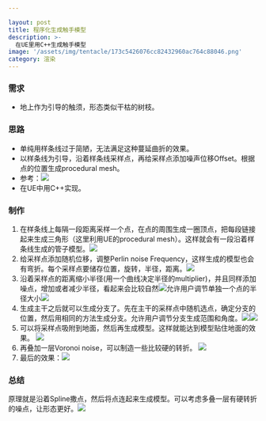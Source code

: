 ```yaml
---

layout: post
title: 程序化生成触手模型
description: >-
  在UE里用C++生成触手模型
image: '/assets/img/tentacle/173c5426076cc82432960ac764c88046.png'
category: 渲染
---
```


### 需求
- 地上作为引导的触须，形态类似干枯的树枝。

### 思路
- 单纯用样条线过于简陋，无法满足这种蔓延曲折的效果。
- 以样条线为引导，沿着样条线采样点，再给采样点添加噪声位移Offset。根据点的位置生成procedural mesh。
- 参考：![](/assets/img/tentacle/bfbf33c41d9327ef3617d4307233af4c.png)
- 在UE中用C++实现。

### 制作
1. 在样条线上每隔一段距离采样一个点，在点的周围生成一圈顶点，把每段链接起来生成三角形（这里利用UE的procedural mesh）。这样就会有一段沿着样条线生成的管子模型。![](/assets/img/tentacle/24758f4de1be17f0275768532158a226.png)
2. 给采样点添加随机位移，调整Perlin noise Frequency，这样生成的模型也会有弯折。每个采样点要储存位置，旋转，半径，距离。![](/assets/img/tentacle/b085eabf5c2551fbc39f691aa150b94c.png)
3. 沿着采样点的距离缩小半径(用一个曲线决定半径的multiplier)，并且同样添加噪点，增加或者减少半径，看起来会比较自然![](/assets/img/tentacle/fe4afaf5e5fd2eb6eb501fc1e96d1d29.png)允许用户调节单独一个点的半径大小![](/assets/img/tentacle/d0e7a4cbd81cebbeb7c07e3d781f8d75.png)
4. 生成主干之后就可以生成分支了。先在主干的采样点中随机选点，确定分支的位置，然后用相同的方法生成分支。允许用户调节分支生成范围和角度。![](/assets/img/tentacle/3c7f39ba6b51a72a87dfd264b278683d.png)![](/assets/img/tentacle/abc01971b41c5fa5e67fab09fb55c674.png)
5. 可以将采样点吸附到地面，然后再生成模型。这样就能达到模型贴住地面的效果。
![](/assets/img/tentacle/4905409398a1bd8120cbcfd65cda45ef.png)
6. 再叠加一层Voronoi noise，可以制造一些比较硬的转折。
![](/assets/img/tentacle/83267c8d46c7167efb3bde843bcfc6de.png)
7. 最后的效果：![](/assets/img/tentacle/17f6d8509ce7c6192ccdd931c5669529.gif)

### 总结
原理就是沿着Spline撒点，然后将点连起来生成模型。可以考虑多叠一层有硬转折的噪点，让形态更好。![](/assets/img/tentacle/173c5426076cc82432960ac764c88046.png)